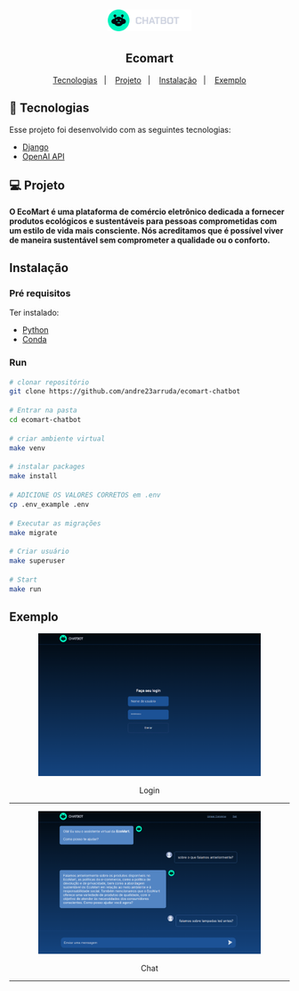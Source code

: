 <h1 align="center">
    <img alt="Velocímetro WEB" src="./setup/static/img/logo-chatbot.svg" width="150px" />
</h1>

<h2 align="center">
  Ecomart
</h2>

<p align="center">
  <a href="#-tecnologias">Tecnologias</a>&nbsp;&nbsp;&nbsp;|&nbsp;&nbsp;&nbsp;
  <a href="#-projeto">Projeto</a>&nbsp;&nbsp;&nbsp;|&nbsp;&nbsp;&nbsp;
  <a href="#instalação">Instalação</a>&nbsp;&nbsp;&nbsp;|&nbsp;&nbsp;&nbsp;
  <a href="#instalação">Exemplo</a>
</p>


## 🚀 Tecnologias
Esse projeto foi desenvolvido com as seguintes tecnologias:

- [Django](https://www.djangoproject.com/)
- [OpenAI API](https://platform.openai.com/playground)

## 💻 Projeto
**O EcoMart é uma plataforma de comércio eletrônico dedicada a fornecer produtos ecológicos e sustentáveis para pessoas comprometidas com um estilo de vida mais consciente. Nós acreditamos que é possível viver de maneira sustentável sem comprometer a qualidade ou o conforto.**

## Instalação
### Pré requisitos
Ter instalado:
- [Python](https://www.python.org/downloads/)
- [Conda](https://conda.io/projects/conda/en/stable/user-guide/install/download.html)


### Run
```sh
# clonar repositório
git clone https://github.com/andre23arruda/ecomart-chatbot

# Entrar na pasta
cd ecomart-chatbot

# criar ambiente virtual
make venv

# instalar packages
make install

# ADICIONE OS VALORES CORRETOS em .env
cp .env_example .env

# Executar as migrações
make migrate

# Criar usuário
make superuser

# Start
make run
```

## Exemplo
<div align="center">
    <img alt="chat" title="chat" src=".github/screen_2.png" width="400px" />
    <p>Login</p>
</div>
<hr>
<div align="center">
    <img alt="login" title="login" src=".github/screen_1.png" width="400px" />
    <p>Chat</p>
</div>
<hr>